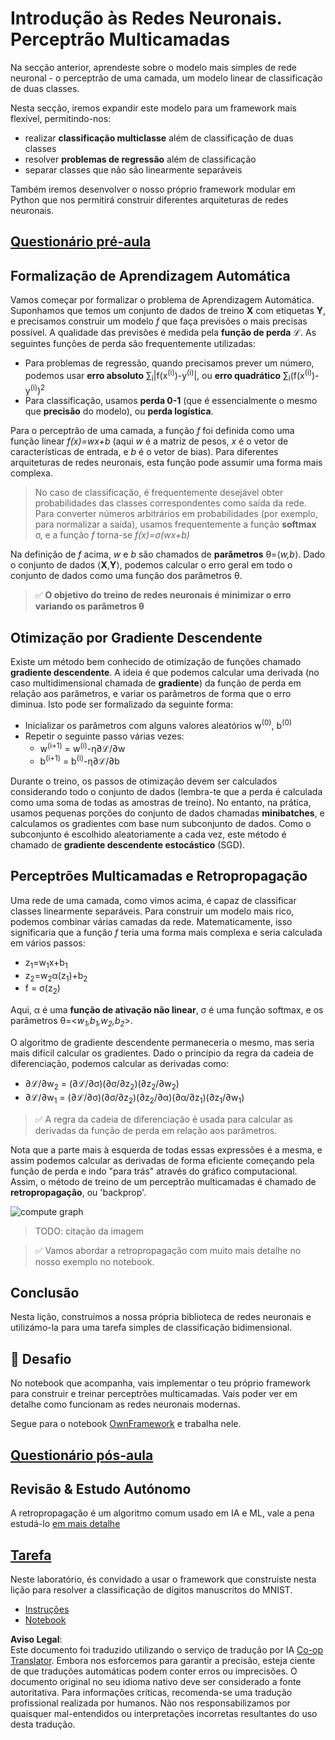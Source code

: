 <!--
CO_OP_TRANSLATOR_METADATA:
{
  "original_hash": "186bf7eeab776b36f557357ea56d4751",
  "translation_date": "2025-08-24T09:03:57+00:00",
  "source_file": "lessons/3-NeuralNetworks/04-OwnFramework/README.md",
  "language_code": "pt"
}
-->
# Introdução às Redes Neuronais. Perceptrão Multicamadas

Na secção anterior, aprendeste sobre o modelo mais simples de rede neuronal - o perceptrão de uma camada, um modelo linear de classificação de duas classes.

Nesta secção, iremos expandir este modelo para um framework mais flexível, permitindo-nos:

* realizar **classificação multiclasse** além de classificação de duas classes
* resolver **problemas de regressão** além de classificação
* separar classes que não são linearmente separáveis

Também iremos desenvolver o nosso próprio framework modular em Python que nos permitirá construir diferentes arquiteturas de redes neuronais.

## [Questionário pré-aula](https://red-field-0a6ddfd03.1.azurestaticapps.net/quiz/104)

## Formalização de Aprendizagem Automática

Vamos começar por formalizar o problema de Aprendizagem Automática. Suponhamos que temos um conjunto de dados de treino **X** com etiquetas **Y**, e precisamos construir um modelo *f* que faça previsões o mais precisas possível. A qualidade das previsões é medida pela **função de perda** ℒ. As seguintes funções de perda são frequentemente utilizadas:

* Para problemas de regressão, quando precisamos prever um número, podemos usar **erro absoluto** ∑<sub>i</sub>|f(x<sup>(i)</sup>)-y<sup>(i)</sup>|, ou **erro quadrático** ∑<sub>i</sub>(f(x<sup>(i)</sup>)-y<sup>(i)</sup>)<sup>2</sup>
* Para classificação, usamos **perda 0-1** (que é essencialmente o mesmo que **precisão** do modelo), ou **perda logística**.

Para o perceptrão de uma camada, a função *f* foi definida como uma função linear *f(x)=wx+b* (aqui *w* é a matriz de pesos, *x* é o vetor de características de entrada, e *b* é o vetor de bias). Para diferentes arquiteturas de redes neuronais, esta função pode assumir uma forma mais complexa.

> No caso de classificação, é frequentemente desejável obter probabilidades das classes correspondentes como saída da rede. Para converter números arbitrários em probabilidades (por exemplo, para normalizar a saída), usamos frequentemente a função **softmax** σ, e a função *f* torna-se *f(x)=σ(wx+b)*

Na definição de *f* acima, *w* e *b* são chamados de **parâmetros** θ=⟨*w,b*⟩. Dado o conjunto de dados ⟨**X**,**Y**⟩, podemos calcular o erro geral em todo o conjunto de dados como uma função dos parâmetros θ.

> ✅ **O objetivo do treino de redes neuronais é minimizar o erro variando os parâmetros θ**

## Otimização por Gradiente Descendente

Existe um método bem conhecido de otimização de funções chamado **gradiente descendente**. A ideia é que podemos calcular uma derivada (no caso multidimensional chamada de **gradiente**) da função de perda em relação aos parâmetros, e variar os parâmetros de forma que o erro diminua. Isto pode ser formalizado da seguinte forma:

* Inicializar os parâmetros com alguns valores aleatórios w<sup>(0)</sup>, b<sup>(0)</sup>
* Repetir o seguinte passo várias vezes:
    - w<sup>(i+1)</sup> = w<sup>(i)</sup>-η∂ℒ/∂w
    - b<sup>(i+1)</sup> = b<sup>(i)</sup>-η∂ℒ/∂b

Durante o treino, os passos de otimização devem ser calculados considerando todo o conjunto de dados (lembra-te que a perda é calculada como uma soma de todas as amostras de treino). No entanto, na prática, usamos pequenas porções do conjunto de dados chamadas **minibatches**, e calculamos os gradientes com base num subconjunto de dados. Como o subconjunto é escolhido aleatoriamente a cada vez, este método é chamado de **gradiente descendente estocástico** (SGD).

## Perceptrões Multicamadas e Retropropagação

Uma rede de uma camada, como vimos acima, é capaz de classificar classes linearmente separáveis. Para construir um modelo mais rico, podemos combinar várias camadas da rede. Matematicamente, isso significaria que a função *f* teria uma forma mais complexa e seria calculada em vários passos:
* z<sub>1</sub>=w<sub>1</sub>x+b<sub>1</sub>
* z<sub>2</sub>=w<sub>2</sub>α(z<sub>1</sub>)+b<sub>2</sub>
* f = σ(z<sub>2</sub>)

Aqui, α é uma **função de ativação não linear**, σ é uma função softmax, e os parâmetros θ=<*w<sub>1</sub>,b<sub>1</sub>,w<sub>2</sub>,b<sub>2</sub>*>.

O algoritmo de gradiente descendente permaneceria o mesmo, mas seria mais difícil calcular os gradientes. Dado o princípio da regra da cadeia de diferenciação, podemos calcular as derivadas como:

* ∂ℒ/∂w<sub>2</sub> = (∂ℒ/∂σ)(∂σ/∂z<sub>2</sub>)(∂z<sub>2</sub>/∂w<sub>2</sub>)
* ∂ℒ/∂w<sub>1</sub> = (∂ℒ/∂σ)(∂σ/∂z<sub>2</sub>)(∂z<sub>2</sub>/∂α)(∂α/∂z<sub>1</sub>)(∂z<sub>1</sub>/∂w<sub>1</sub>)

> ✅ A regra da cadeia de diferenciação é usada para calcular as derivadas da função de perda em relação aos parâmetros.

Nota que a parte mais à esquerda de todas essas expressões é a mesma, e assim podemos calcular as derivadas de forma eficiente começando pela função de perda e indo "para trás" através do gráfico computacional. Assim, o método de treino de um perceptrão multicamadas é chamado de **retropropagação**, ou 'backprop'.

<img alt="compute graph" src="images/ComputeGraphGrad.png"/>

> TODO: citação da imagem

> ✅ Vamos abordar a retropropagação com muito mais detalhe no nosso exemplo no notebook.  

## Conclusão

Nesta lição, construímos a nossa própria biblioteca de redes neuronais e utilizámo-la para uma tarefa simples de classificação bidimensional.

## 🚀 Desafio

No notebook que acompanha, vais implementar o teu próprio framework para construir e treinar perceptrões multicamadas. Vais poder ver em detalhe como funcionam as redes neuronais modernas.

Segue para o notebook [OwnFramework](../../../../../lessons/3-NeuralNetworks/04-OwnFramework/OwnFramework.ipynb) e trabalha nele.

## [Questionário pós-aula](https://red-field-0a6ddfd03.1.azurestaticapps.net/quiz/204)

## Revisão & Estudo Autónomo

A retropropagação é um algoritmo comum usado em IA e ML, vale a pena estudá-lo [em mais detalhe](https://wikipedia.org/wiki/Backpropagation)

## [Tarefa](lab/README.md)

Neste laboratório, és convidado a usar o framework que construíste nesta lição para resolver a classificação de dígitos manuscritos do MNIST.

* [Instruções](lab/README.md)
* [Notebook](../../../../../lessons/3-NeuralNetworks/04-OwnFramework/lab/MyFW_MNIST.ipynb)

**Aviso Legal**:  
Este documento foi traduzido utilizando o serviço de tradução por IA [Co-op Translator](https://github.com/Azure/co-op-translator). Embora nos esforcemos para garantir a precisão, esteja ciente de que traduções automáticas podem conter erros ou imprecisões. O documento original no seu idioma nativo deve ser considerado a fonte autoritativa. Para informações críticas, recomenda-se uma tradução profissional realizada por humanos. Não nos responsabilizamos por quaisquer mal-entendidos ou interpretações incorretas resultantes do uso desta tradução.